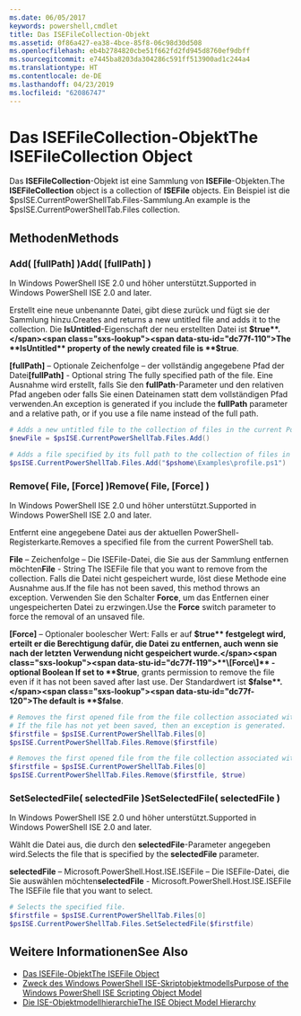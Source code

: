 ```yaml
---
ms.date: 06/05/2017
keywords: powershell,cmdlet
title: Das ISEFileCollection-Objekt
ms.assetid: 0f86a427-ea38-4bce-85f8-06c98d30d508
ms.openlocfilehash: eb4b2784820cbe51f662fd2fd945d8760ef9dbff
ms.sourcegitcommit: e7445ba8203da304286c591ff513900ad1c244a4
ms.translationtype: HT
ms.contentlocale: de-DE
ms.lasthandoff: 04/23/2019
ms.locfileid: "62086747"
---
```

# <a name="the-isefilecollection-object"></a><span data-ttu-id="dc77f-103">Das ISEFileCollection-Objekt</span><span class="sxs-lookup"><span data-stu-id="dc77f-103">The ISEFileCollection Object</span></span>

<span data-ttu-id="dc77f-104">Das **ISEFileCollection**-Objekt ist eine Sammlung von **ISEFile**-Objekten.</span><span class="sxs-lookup"><span data-stu-id="dc77f-104">The **ISEFileCollection** object is a collection of **ISEFile** objects.</span></span> <span data-ttu-id="dc77f-105">Ein Beispiel ist die $psISE.CurrentPowerShellTab.Files-Sammlung.</span><span class="sxs-lookup"><span data-stu-id="dc77f-105">An example is the $psISE.CurrentPowerShellTab.Files collection.</span></span>

## <a name="methods"></a><span data-ttu-id="dc77f-106">Methoden</span><span class="sxs-lookup"><span data-stu-id="dc77f-106">Methods</span></span>

### <a name="add-fullpath-"></a><span data-ttu-id="dc77f-107">Add\( \[fullPath\] \)</span><span class="sxs-lookup"><span data-stu-id="dc77f-107">Add\( \[fullPath\] \)</span></span>

<span data-ttu-id="dc77f-108">In Windows PowerShell ISE 2.0 und höher unterstützt.</span><span class="sxs-lookup"><span data-stu-id="dc77f-108">Supported in Windows PowerShell ISE 2.0 and later.</span></span>

<span data-ttu-id="dc77f-109">Erstellt eine neue unbenannte Datei, gibt diese zurück und fügt sie der Sammlung hinzu.</span><span class="sxs-lookup"><span data-stu-id="dc77f-109">Creates and returns a new untitled file and adds it to the collection.</span></span> <span data-ttu-id="dc77f-110">Die **IsUntitled**-Eigenschaft der neu erstellten Datei ist **$true**.</span><span class="sxs-lookup"><span data-stu-id="dc77f-110">The **IsUntitled** property of the newly created file is **$true**.</span></span>

<span data-ttu-id="dc77f-111">**\[fullPath\]** – Optionale Zeichenfolge – der vollständig angegebene Pfad der Datei</span><span class="sxs-lookup"><span data-stu-id="dc77f-111">**\[fullPath\]** - Optional string The fully specified path of the file.</span></span> <span data-ttu-id="dc77f-112">Eine Ausnahme wird erstellt, falls Sie den **fullPath**-Parameter und den relativen Pfad angeben oder falls Sie einen Dateinamen statt dem vollständigen Pfad verwenden.</span><span class="sxs-lookup"><span data-stu-id="dc77f-112">An exception is generated if you include the **fullPath** parameter and a relative path, or if you use a file name instead of the full path.</span></span>

```powershell
# Adds a new untitled file to the collection of files in the current PowerShell tab.
$newFile = $psISE.CurrentPowerShellTab.Files.Add()

# Adds a file specified by its full path to the collection of files in the current PowerShell tab.
$psISE.CurrentPowerShellTab.Files.Add("$pshome\Examples\profile.ps1")
```

### <a name="remove-file-force-"></a><span data-ttu-id="dc77f-113">Remove\( File, \[Force\] \)</span><span class="sxs-lookup"><span data-stu-id="dc77f-113">Remove\( File, \[Force\] \)</span></span>

<span data-ttu-id="dc77f-114">In Windows PowerShell ISE 2.0 und höher unterstützt.</span><span class="sxs-lookup"><span data-stu-id="dc77f-114">Supported in Windows PowerShell ISE 2.0 and later.</span></span>

<span data-ttu-id="dc77f-115">Entfernt eine angegebene Datei aus der aktuellen PowerShell-Registerkarte.</span><span class="sxs-lookup"><span data-stu-id="dc77f-115">Removes a specified file from the current PowerShell tab.</span></span>

<span data-ttu-id="dc77f-116">**File** – Zeichenfolge – Die ISEFile-Datei, die Sie aus der Sammlung entfernen möchten</span><span class="sxs-lookup"><span data-stu-id="dc77f-116">**File** - String The ISEFile file that you want to remove from the collection.</span></span> <span data-ttu-id="dc77f-117">Falls die Datei nicht gespeichert wurde, löst diese Methode eine Ausnahme aus.</span><span class="sxs-lookup"><span data-stu-id="dc77f-117">If the file has not been saved, this method throws an exception.</span></span> <span data-ttu-id="dc77f-118">Verwenden Sie den Schalter **Force**, um das Entfernen einer ungespeicherten Datei zu erzwingen.</span><span class="sxs-lookup"><span data-stu-id="dc77f-118">Use the **Force** switch parameter to force the removal of an unsaved file.</span></span>

<span data-ttu-id="dc77f-119">**\[Force\]** – Optionaler boolescher Wert: Falls er auf **$true** festgelegt wird, erteilt er die Berechtigung dafür, die Datei zu entfernen, auch wenn sie nach der letzten Verwendung nicht gespeichert wurde.</span><span class="sxs-lookup"><span data-stu-id="dc77f-119">**\[Force\]** - optional Boolean If set to **$true**, grants permission to remove the file even if it has not been saved after last use.</span></span> <span data-ttu-id="dc77f-120">Der Standardwert ist **$false**.</span><span class="sxs-lookup"><span data-stu-id="dc77f-120">The default is **$false**.</span></span>

```powershell
# Removes the first opened file from the file collection associated with the current PowerShell tab.
# If the file has not yet been saved, then an exception is generated.
$firstfile = $psISE.CurrentPowerShellTab.Files[0]
$psISE.CurrentPowerShellTab.Files.Remove($firstfile)

# Removes the first opened file from the file collection associated with the current PowerShell tab, even if it has not been saved.
$firstfile = $psISE.CurrentPowerShellTab.Files[0]
$psISE.CurrentPowerShellTab.Files.Remove($firstfile, $true)
```

### <a name="setselectedfile-selectedfile-"></a><span data-ttu-id="dc77f-121">SetSelectedFile\( selectedFile \)</span><span class="sxs-lookup"><span data-stu-id="dc77f-121">SetSelectedFile\( selectedFile \)</span></span>

<span data-ttu-id="dc77f-122">In Windows PowerShell ISE 2.0 und höher unterstützt.</span><span class="sxs-lookup"><span data-stu-id="dc77f-122">Supported in Windows PowerShell ISE 2.0 and later.</span></span>

<span data-ttu-id="dc77f-123">Wählt die Datei aus, die durch den **selectedFile**-Parameter angegeben wird.</span><span class="sxs-lookup"><span data-stu-id="dc77f-123">Selects the file that is specified by the **selectedFile** parameter.</span></span>

<span data-ttu-id="dc77f-124">**selectedFile** – Microsoft.PowerShell.Host.ISE.ISEFile – Die ISEFile-Datei, die Sie auswählen möchten</span><span class="sxs-lookup"><span data-stu-id="dc77f-124">**selectedFile** - Microsoft.PowerShell.Host.ISE.ISEFile The ISEFile file that you want to select.</span></span>

```powershell
# Selects the specified file.
$firstfile = $psISE.CurrentPowerShellTab.Files[0]
$psISE.CurrentPowerShellTab.Files.SetSelectedFile($firstfile)
```

## <a name="see-also"></a><span data-ttu-id="dc77f-125">Weitere Informationen</span><span class="sxs-lookup"><span data-stu-id="dc77f-125">See Also</span></span>

- [<span data-ttu-id="dc77f-126">Das ISEFile-Objekt</span><span class="sxs-lookup"><span data-stu-id="dc77f-126">The ISEFile Object</span></span>](The-ISEFile-Object.md)
- [<span data-ttu-id="dc77f-127">Zweck des Windows PowerShell ISE-Skriptobjektmodells</span><span class="sxs-lookup"><span data-stu-id="dc77f-127">Purpose of the Windows PowerShell ISE Scripting Object Model</span></span>](Purpose-of-the-Windows-PowerShell-ISE-Scripting-Object-Model.md)
- [<span data-ttu-id="dc77f-128">Die ISE-Objektmodellhierarchie</span><span class="sxs-lookup"><span data-stu-id="dc77f-128">The ISE Object Model Hierarchy</span></span>](The-ISE-Object-Model-Hierarchy.md)